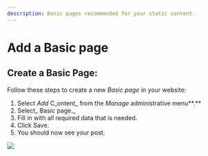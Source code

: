 ```yaml
---
description: Basic pages recommended for your static content.
---
```


# Add a Basic page

## Create a Basic Page:

Follow these steps to create a new _Basic page_ in your website:

1. Select _Add_ C_ontent_ from the _Manage_ administrative menu**.**
2. Select_ Basic page._
3. Fill in with all required data that is needed.
4. Click Save.&#x20;
5. You should now see your post.

![](../../../.gitbook/assets/create\_basic\_page\_test\_qa\_varbase\_8\_8\_x\_development\_13\_07\_2020.png)
